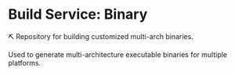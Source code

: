 # Build Service: Binary
⛏ Repository for building customized multi-arch binaries.

Used to generate multi-architecture executable binaries for multiple platforms.
